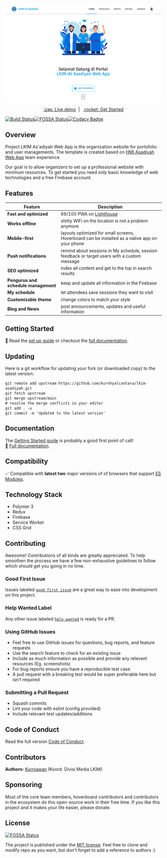 <p align="center">
<img width="800px" src="https://raw.githubusercontent.com/kurnhyalcantara/lkim-asadiyah/master/.github/preview/preview.png">
</p>
<p align="center">
<a href="https://lkim-asadiyah.web.app" align="center">:zap: Live demo</a>&nbsp;&nbsp;|&nbsp;&nbsp;
<a href="#getting-started">:rocket: Get Started</a>
</p>

[![Build Status](https://github.com/kurnhyalcantara/lkim-asadiyah/workflows/Pre%20Merge%20Checks/badge.svg)](https://github.com/kurnhyalcantara/lkim-asadiyah/actions)[![FOSSA Status](https://app.fossa.com/api/projects/git%2Bgithub.com%2Fkurnhyalcantara%2Flkim-asadiyah.svg?type=shield)](https://app.fossa.com/projects/git%2Bgithub.com%2Fkurnhyalcantara%2Flkim-asadiyah?ref=badge_shield)[![Codacy Badge](https://app.codacy.com/project/badge/Grade/82ca6977e9b149249ad30e92d13aaad7)](https://www.codacy.com/gh/kurnhyalcantara/lkim-asadiyah/dashboard?utm_source=github.com&utm_medium=referral&utm_content=kurnhyalcantara/lkim-asadiyah&utm_campaign=Badge_Grade)

## Overview

Project LKIM As'adiyah Web App is the organization website for portofolio and user managements. The template is created based on [HMI Asadiyah Web App](https://github.com/kurnhyalcantara/hmiasadiyah) team experience

Our goal is to allow organizers to set up a professional website with minimum resources. To get started you need only basic knowledge of web technologies and a free Firebase account.

## Features

| Feature                              | Description                                                                                                    |
| ------------------------------------ | -------------------------------------------------------------------------------------------------------------- |
| **Fast and optimized**               | 69/100 PWA on [Lighthouse](https://www.webpagetest.org/result/210430_BiDc1W_ffef92b84ea1fec3eea26584720bdb2f/) |
| **Works offline**                    | shitty WiFi on the location is not a problem anymore                                                           |
| **Mobile-first**                     | layouts optimized for small screens, Hoverboard can be installed as a native app on your phone                 |
| **Push notifications**               | remind about sessions in My schedule, session feedback or target users with a custom message                   |
| **SEO optimized**                    | index all content and get to the top in search results                                                         |
| **Pengurus and schedule management** | keep and update all information in the Firebase                                                                |
| **My schedule**                      | let attendees save sessions they want to visit                                                                 |
| **Customizable theme**               | change colors to match your style                                                                              |
| **Blog and News**                    | post announcements, updates and useful information                                                             |

## Getting Started

:first_quarter_moon_with_face: Read the [set up guide](/docs/tutorials/00-set-up.md) or checkout the [full documentation](/docs/).

## Updating

Here is a git workflow for updating your fork (or downloaded copy) to the latest version:

```console
git remote add upstream https://github.com/kurnhyalcantara/lkim-asadiyah.git
git fetch upstream
git merge upstream/main
# resolve the merge conflicts in your editor
git add . -u
git commit -m 'Updated to the latest version'
```

## Documentation

The [Getting Started guide](#getting-started) is probably a good first point of call! <br>
:book: [Full documentation](/docs/).

## Compatibility

:white_check_mark: Compatible with **latest two** major versions of of browsers that support [ES Modules](https://developer.mozilla.org/en-US/docs/Web/JavaScript/Guide/Modules).

## Technology Stack

- Polymer 3
- Redux
- Firebase
- Service Worker
- CSS Grid

## Contributing

Awesome! Contributions of all kinds are greatly appreciated. To help smoothen the process we have a few non-exhaustive guidelines to follow which should get you going in no time.

### Good First Issue

Issues labeled [`good first issue`](https://github.com/kurnhyalcantara/lkim-asadiyah/labels/good%20first%20issue) are a great way to ease into development on this project.

### Help Wanted Label

Any other issue labeled [`help wanted`](https://github.com/kurnhyalcantara/lkim-asadiyah/labels/help%20wanted) is ready for a PR.

### Using GitHub Issues

- Feel free to use GitHub issues for questions, bug reports, and feature requests
- Use the search feature to check for an existing issue
- Include as much information as possible and provide any relevant resources (Eg. screenshots)
- For bug reports ensure you have a reproducible test case
- A pull request with a breaking test would be super preferable here but isn't required

### Submitting a Pull Request

- Squash commits
- Lint your code with eslint (config provided)
- Include relevant test updates/additions

## Code of Conduct

Read the full version [Code of Conduct](/.github/CODE_OF_CONDUCT.md).

## Contributors

**Authors:** [Kurniawan](https://instagram.com/kurnhyalcantara24) (Koord. Divisi Media LKIM)

## Sponsoring

Most of the core team members, hoverboard contributors and contributors in the ecosystem do this open-source work in their free time. If you like this project and it makes your life easier, please donate.

## License

[![FOSSA Status](https://app.fossa.com/api/projects/git%2Bgithub.com%2Fkurnhyalcantara%2Flkim-asadiyah.svg?type=large)](https://app.fossa.com/projects/git%2Bgithub.com%2Fkurnhyalcantara%2Flkim-asadiyah?ref=badge_large)

The project is published under the [MIT license](/LICENSE.md).
Feel free to clone and modify repo as you want, but don't forget to add a reference to authors :)
